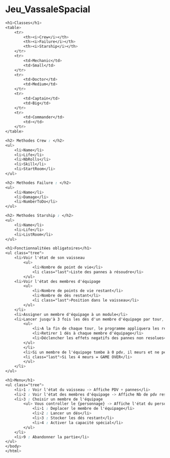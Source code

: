 # Jeu_VassaleSpacial
<html>
<head>
	<title>Jeu vassal des familles</title>
</head>

<style>
.tree, .tree ul{
  font: normal normal 14px/20px Helvetica, Arial, sans-serif;  
  list-style-type: none;
  margin-left: 0 0 0 10px;
  padding: 0;
  position: relative;   
  overflow:hidden;    
}

.tree li{
  margin: 0;
  padding: 0 12px;  
  position: relative;   
}
  
.tree li::before, .tree li::after{
  content: '';
  position: absolute;
  left: 0;
}

/* horizontal line on inner list items */
.tree li::before{
  border-top: 1px solid #999;
  top: 10px;
  width: 10px;
  height: 0;    
}

/* vertical line on list items */   
.tree li:after{
  border-left: 1px solid #999;
  height: 100%;
  width: 0px;
  top: -10px; 
}

/* lower line on list items from the first level because they don't have parents */
.tree > li::after{
  top: 10px;
}

/* hide line from the last of the first level list items */
.tree > li:last-child::after{
  display: none;
}

<body>
</style>
```css
<h1>Classes</h1>
<table>
	<tr>
		<th><i>Crew</i></th>
		<th><i>Failure</i></th>
		<th><i>Starship</i></th>
	</tr>
	<tr>
		<td>Mechanic</td>
		<td>Small</td>
	</tr>
	<tr>
		<td>Doctor</td>
		<td>Medium</td>
	</tr>
	<tr>
		<td>Captain</td>
		<td>Big</td>
	</tr>
	<tr>
		<td>Commander</td>
		<td></td>
	</tr>
</table>

<h2> Methodes Crew : </h2>
<ul>
	<li>Name</li>
	<li>Life</li>
	<li>NbRolls</li>
	<li>Skill</li>
	<li>StartRoom</li>
</ul>

<h2> Methodes Failure : </h2>
<ul>
	<li>Name</li>
	<li>Damage</li>
	<li>NumberToDo</li>
</ul>

<h2> Methodes Starship : </h2>
<ul>
	<li>Name</li>
	<li>Life</li>
	<li>ListRoom</li>
</ul>

<h1>Fonctionnalitées obligatoires</h1>
<ul class="tree">
	<li>Voir l'état de son vaisseau
		<ul>
			<li>Nombre de point de vie</li>
			<li class="last">Liste des pannes à résoudre</li>
		</ul>
	<li>Voir l'état des membres d'équipage
		<ul>
			<li>Nombre de points de vie restant</li>
			<li>Nombre de dés restant</li>
			<li class="last">Position dans le vaisseau</li>
		</ul>
	</li>
	<li>Assigner un membre d'équipage à un module</li>
	<li>Lancer jusqu'à 3 fois les dés d'un membre d'équipage par tour, avec possibilité de les stocker
		<ul>
			<li>A la fin de chaque tour, le programme appliquera les régles de fin de tour</li>
			<li>Retirer 1 dés à chaque membre d'équipage</li>
			<li>Déclencher les effets negatifs des pannes non resolues</li>
		</ul>
		</li>
		<li>Si un membre de l'équipage tombe à 0 pdv, il meurs et ne peux plus être utiliser.</li>
		<li class="last">Si les 4 meurs = GAME OVER</li>	
		</ul>
	</li>
</ul>

<h1>Menu</h1>
<ul class="tree">
	<li>1 : Voir l'état du vaisseau -> Affiche PDV + pannes</li>
	<li>2 : Voir l'état des membres d'équipage -> Affiche Nb de pdv restant de l'équipe + dés + position + capacité spécial</li>
	<li>3 : Choisir un membre de l'équipage
		<ul> Vous controller le {personnage} -> Affiche l'état du personnage en cours (Affiche Nb de pdv restant de l'équipe + dés + position + capacité spécial)
			<li>1 : Deplacer le membre de l'équipage</li> 
			<li>2 : Lancer un dés</li>
			<li>3 : Stocker les dés restant</li>
			<li>4 : Activer la capacité spécial</li>
		</ul>
	</li>
	<li>9 : Abandonner la partie</li>
</ul>
</body>
</html>